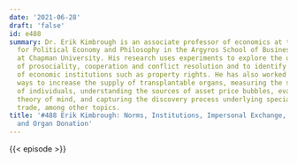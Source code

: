 ```yaml
---
date: '2021-06-28'
draft: 'false'
id: e488
summary: Dr. Erik Kimbrough is an associate professor of economics at the Smith Institute
  for Political Economy and Philosophy in the Argyros School of Business and Economics
  at Chapman University. His research uses experiments to explore the underpinnings
  of prosociality, cooperation and conflict resolution and to identify the origins
  of economic institutions such as property rights. He has also worked on finding
  ways to increase the supply of transplantable organs, measuring the spitefulness
  of individuals, understanding the sources of asset price bubbles, evaluating individual
  theory of mind, and capturing the discovery process underlying specialization and
  trade, among other topics.
title: '#488 Erik Kimbrough: Norms, Institutions, Impersonal Exchange, Specialization,
  and Organ Donation'
---
```

{{< episode >}}
